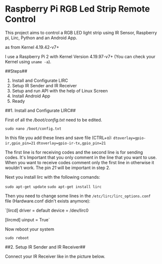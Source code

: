 # Raspberry Pi RGB Led Strip Remote Control #

This project aims to control a RGB LED light strip using IR Sensor, Raspberry pi, Lirc, Python and an Android App.

as from Kernel 4.19.42-v7+

I use a Raspberry Pi 2 with Kernel Version 4.19.97-v7+ (You can check your Kernel using `uname -a`).

##Steps##

1. Install and Configurate LIRC
2. Setup IR Sender and IR Receiver
3. Setup and run API with the help of Linux Screen
4. Install Android App
5. Ready


##1. Install and Configurate LIRC##

First of all the */boot/config.txt* need to be edited.

`sudo nano /boot/config.txt`

In this file you add these lines and save file (CTRL+o):
`dtoverlay=gpio-ir,gpio_pin=21`
`dtoverlay=gpio-ir-tx,gpio_pin=21`

The first line is for receiving codes and the second line is for sending codes.
It's Important that you only comment in the line that you want to use. When you want to receive codes comment only the first line in otherwise it wouldn't work. 
The pin *21* will be important in step 2.

Next you install lirc with the following comands:

`sudo apt-get update`
`sudo apt-get install lirc`

Then you need to change some lines in the `/etc/lirc/lirc_options.conf` file (Hardware.conf didn't exists anymore):

`[lircd]
driver = default
device = /dev/lirc0

[lircmd]
uinput = True`

Now reboot your system

`sudo reboot`

##2. Setup IR Sender and IR Receiver##

Connect your IR Receiver like in the picture below.